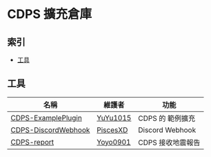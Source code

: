 # CDPS 擴充倉庫

## 索引

- [工具](#工具)

## 工具

| 名稱                                                                  | 維護者                                  | 功能             |
| --------------------------------------------------------------------- | --------------------------------------- | ---------------- |
| [CDPS-ExamplePlugin](https://github.com/ExpTechTW/CDPS-ExamplePlugin) | [YuYu1015](https://github.com/whes1015) | CDPS 的 範例擴充 |
| [CDPS-DiscordWebhook](https://github.com/PiscesXD/cdps-discordwebhook) | [PiscesXD](https://github.com/PiscesXD) | Discord Webhook |
| [CDPS-report](https://github.com/ExpTechTW/CDPS-report) | [Yoyo0901](https://github.com/Yoyochou0901) | CDPS 接收地震報告 |